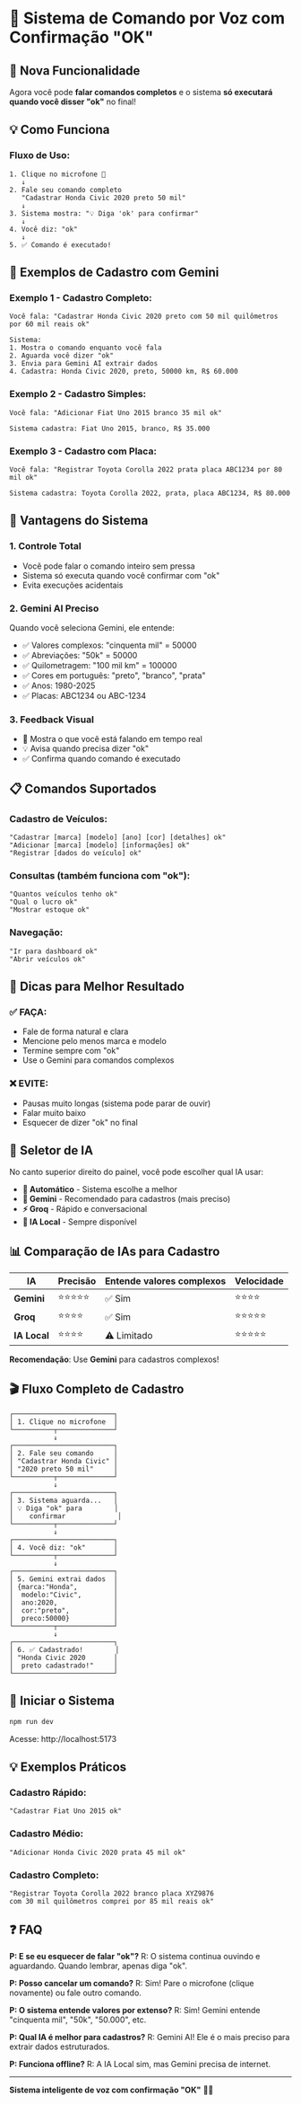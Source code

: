 # 🎤 Sistema de Comando por Voz com Confirmação "OK"

## 🎯 Nova Funcionalidade

Agora você pode **falar comandos completos** e o sistema **só executará quando você disser "ok"** no final!

## 💡 Como Funciona

### Fluxo de Uso:

```
1. Clique no microfone 🎤
   ↓
2. Fale seu comando completo
   "Cadastrar Honda Civic 2020 preto 50 mil"
   ↓
3. Sistema mostra: "💡 Diga 'ok' para confirmar"
   ↓
4. Você diz: "ok"
   ↓
5. ✅ Comando é executado!
```

## 🚗 Exemplos de Cadastro com Gemini

### Exemplo 1 - Cadastro Completo:
```
Você fala: "Cadastrar Honda Civic 2020 preto com 50 mil quilômetros por 60 mil reais ok"

Sistema:
1. Mostra o comando enquanto você fala
2. Aguarda você dizer "ok"
3. Envia para Gemini AI extrair dados
4. Cadastra: Honda Civic 2020, preto, 50000 km, R$ 60.000
```

### Exemplo 2 - Cadastro Simples:
```
Você fala: "Adicionar Fiat Uno 2015 branco 35 mil ok"

Sistema cadastra: Fiat Uno 2015, branco, R$ 35.000
```

### Exemplo 3 - Cadastro com Placa:
```
Você fala: "Registrar Toyota Corolla 2022 prata placa ABC1234 por 80 mil ok"

Sistema cadastra: Toyota Corolla 2022, prata, placa ABC1234, R$ 80.000
```

## 🌟 Vantagens do Sistema

### 1. **Controle Total**
- Você pode falar o comando inteiro sem pressa
- Sistema só executa quando você confirmar com "ok"
- Evita execuções acidentais

### 2. **Gemini AI Preciso**
Quando você seleciona Gemini, ele entende:
- ✅ Valores complexos: "cinquenta mil" = 50000
- ✅ Abreviações: "50k" = 50000
- ✅ Quilometragem: "100 mil km" = 100000
- ✅ Cores em português: "preto", "branco", "prata"
- ✅ Anos: 1980-2025
- ✅ Placas: ABC1234 ou ABC-1234

### 3. **Feedback Visual**
- 🎤 Mostra o que você está falando em tempo real
- 💡 Avisa quando precisa dizer "ok"
- ✅ Confirma quando comando é executado

## 📋 Comandos Suportados

### Cadastro de Veículos:
```
"Cadastrar [marca] [modelo] [ano] [cor] [detalhes] ok"
"Adicionar [marca] [modelo] [informações] ok"
"Registrar [dados do veículo] ok"
```

### Consultas (também funciona com "ok"):
```
"Quantos veículos tenho ok"
"Qual o lucro ok"
"Mostrar estoque ok"
```

### Navegação:
```
"Ir para dashboard ok"
"Abrir veículos ok"
```

## 🎯 Dicas para Melhor Resultado

### ✅ FAÇA:
- Fale de forma natural e clara
- Mencione pelo menos marca e modelo
- Termine sempre com "ok"
- Use o Gemini para comandos complexos

### ❌ EVITE:
- Pausas muito longas (sistema pode parar de ouvir)
- Falar muito baixo
- Esquecer de dizer "ok" no final

## 🔧 Seletor de IA

No canto superior direito do painel, você pode escolher qual IA usar:

- **🤖 Automático** - Sistema escolhe a melhor
- **🌟 Gemini** - Recomendado para cadastros (mais preciso)
- **⚡ Groq** - Rápido e conversacional
- **🔧 IA Local** - Sempre disponível

## 📊 Comparação de IAs para Cadastro

| IA | Precisão | Entende valores complexos | Velocidade |
|---|---|---|---|
| **Gemini** | ⭐⭐⭐⭐⭐ | ✅ Sim | ⭐⭐⭐⭐ |
| **Groq** | ⭐⭐⭐⭐ | ✅ Sim | ⭐⭐⭐⭐⭐ |
| **IA Local** | ⭐⭐⭐⭐ | ⚠️ Limitado | ⭐⭐⭐⭐⭐ |

**Recomendação**: Use **Gemini** para cadastros complexos!

## 🎬 Fluxo Completo de Cadastro

```
┌─────────────────────────┐
│ 1. Clique no microfone  │
└──────────┬──────────────┘
           ↓
┌─────────────────────────┐
│ 2. Fale seu comando     │
│ "Cadastrar Honda Civic" │
│ "2020 preto 50 mil"     │
└──────────┬──────────────┘
           ↓
┌─────────────────────────┐
│ 3. Sistema aguarda...   │
│ 💡 Diga "ok" para        │
│    confirmar             │
└──────────┬──────────────┘
           ↓
┌─────────────────────────┐
│ 4. Você diz: "ok"       │
└──────────┬──────────────┘
           ↓
┌─────────────────────────┐
│ 5. Gemini extrai dados  │
│ {marca:"Honda",         │
│  modelo:"Civic",        │
│  ano:2020,              │
│  cor:"preto",           │
│  preco:50000}           │
└──────────┬──────────────┘
           ↓
┌─────────────────────────┐
│ 6. ✅ Cadastrado!        │
│ "Honda Civic 2020       │
│  preto cadastrado!"     │
└─────────────────────────┘
```

## 🚀 Iniciar o Sistema

```bash
npm run dev
```

Acesse: http://localhost:5173

## 💡 Exemplos Práticos

### Cadastro Rápido:
```
"Cadastrar Fiat Uno 2015 ok"
```

### Cadastro Médio:
```
"Adicionar Honda Civic 2020 prata 45 mil ok"
```

### Cadastro Completo:
```
"Registrar Toyota Corolla 2022 branco placa XYZ9876 
com 30 mil quilômetros comprei por 85 mil reais ok"
```

## ❓ FAQ

**P: E se eu esquecer de falar "ok"?**
R: O sistema continua ouvindo e aguardando. Quando lembrar, apenas diga "ok".

**P: Posso cancelar um comando?**
R: Sim! Pare o microfone (clique novamente) ou fale outro comando.

**P: O sistema entende valores por extenso?**
R: Sim! Gemini entende "cinquenta mil", "50k", "50.000", etc.

**P: Qual IA é melhor para cadastros?**
R: Gemini AI! Ele é o mais preciso para extrair dados estruturados.

**P: Funciona offline?**
R: A IA Local sim, mas Gemini precisa de internet.

---

**Sistema inteligente de voz com confirmação "OK"** 🎤✅
